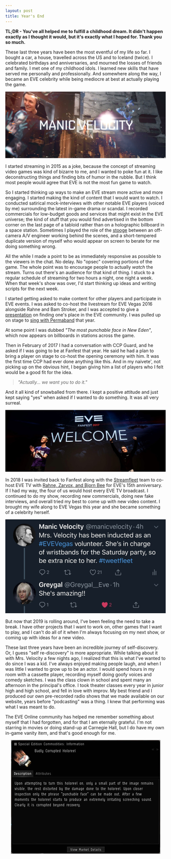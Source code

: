 ```yaml
---
layout: post
title: Year's End
---
```

**TL;DR - You've all helped me to fulfill a childhood dream. It didn't happen exactly as I thought it would, but it's exactly what I hoped for. Thank you so much.**

These last three years have been the most eventful of my life so far. I bought a car, a house, travelled across the US and to Iceland (twice). I celebrated birthdays and anniversaries, and mourned the losses of friends and family. I met one of my childhood idols. I learned new skills that have served me personally and professionally. And somewhere along the way, I became an EVE celebrity while being mediocre at best at actually playing the game.

<img src="../images/2018/12/MV15YearsTrailer.jpg">

I started streaming in 2015 as a joke, because the concept of streaming video games was kind of bizarre to me, and I wanted to poke fun at it. I like deconstructing things and finding bits of humor in the rubble. But I think most people would agree that EVE is not the most fun game to watch.

So I started thinking up ways to make an EVE stream more active and more engaging. I started making the kind of content that I would want to watch. I conducted satirical mock-interviews with other notable EVE players (voiced by me) surrounding the latest in-game drama or scandal. I recorded commercials for low-budget goods and services that might exist in the EVE universe; the kind of stuff that you would find advertised in the bottom corner on the last page of a tabloid rather than on a holographic billboard in a space station. Sometimes I played the role of the [stooge](https://en.wikipedia.org/wiki/Farce) between an off-camera A/V engineer working behind the scenes, and a short-tempered duplicate version of myself who would appear on screen to berate for me doing something wrong.

All the while I made a point to be as immediately responsive as possible to the viewers in the chat. No delay. No "opsec" covering portions of the game. The whole point was to encourage people to actually *watch* the stream. Turns out there's an audience for that kind of thing. I stuck to a regular schedule of streaming for two hours a night, one night a week. When that week's show was over, I'd start thinking up ideas and writing scripts for the next week.

I started getting asked to make content for other players and participate in EVE events. I was asked to co-host the livestream for EVE Vegas 2016 alongside Rahne and Bam Stroker, and I was accepted to give a [presentation](https://www.youtube.com/watch?v=6X_LNrQqCOk) on finding one's place in the EVE community. I was pulled up on stage to [sing with Permaband](https://www.youtube.com/watch?v=fJ1P3NJCgAM) that year.

At some point I was dubbed *"The most punchable face in New Eden"*, which now appears on billboards in stations across the game.

Then in February of 2017 I had a conversation with CCP Guard, and he asked if I was going to be at Fanfest that year. He said he had a plan to bring a player on stage to co-host the opening ceremony with him. It was the first time CCP had ever done anything like this. And in my naivete', not picking up on the obvious hint, I began giving him a list of players who I felt would be a good fit for the idea.

> *"Actually... we want you to do it."*

And it all kind of snowballed from there. I kept a positive attitude and just kept saying "yes" when asked if I wanted to do something. It was all very surreal.

<img src="../images/2018/12/Fanfest2017OpeningCeremony.jpg">

In 2018 I was invited back to Fanfest along with the [Streamfleet](http://streamfleet.org) team to co-host EVE TV with [Rahne, Zarvox, and Bjorn Bee](https://www.youtube.com/watch?v=_fPOVoyknUc) for EVE's 15th anniversary. If I had my way, the four of us would host every EVE TV broadcast. I continued to do my show, recording new commercials, doing new fake interviews, and overall tried my best to come up with new video content. I brought my wife along to EVE Vegas this year and she became something of a celebrity herself.

<center>
<img src="../images/2018/12/MrsVelocity.jpg">
</center>

But now that 2019 is rolling around, I've been feeling the need to take a break. I have other projects that I want to work on, other games that I want to play, and I can't do all of it when I'm always focusing on my next show, or coming up with ideas for a new video.

These last three years have been an incredible journey of self-discovery. Or, I guess "self re-discovery" is more appropriate. While talking about it with Mrs. Velocity a few nights ago, I realized that this is what I've wanted to do since I was a kid. I've always enjoyed making people laugh, and when I was little I wanted to grow up to be an actor. I would spend hours in my room with a cassette player, recording myself doing goofy voices and comedy sketches. I was the class clown in school and spent many an afternoon in the principal's office. I took theater classes every year in junior high and high school, and fell in love with improv. My best friend and I produced our own pre-recorded radio shows that we made available on our website, years before "podcasting" was a thing. I knew that performing was what I was meant to do.

The EVE Online community has helped me remember something about myself that I had forgotten, and for that I am eternally grateful. I'm not starring in movies or doing stand-up at Carnegie Hall, but I do have my own in-game vanity item, and that's good enough for me.

<center>
<img src="../images/2018/12/BadlyCorruptedHoloreel.jpg">
</center>
